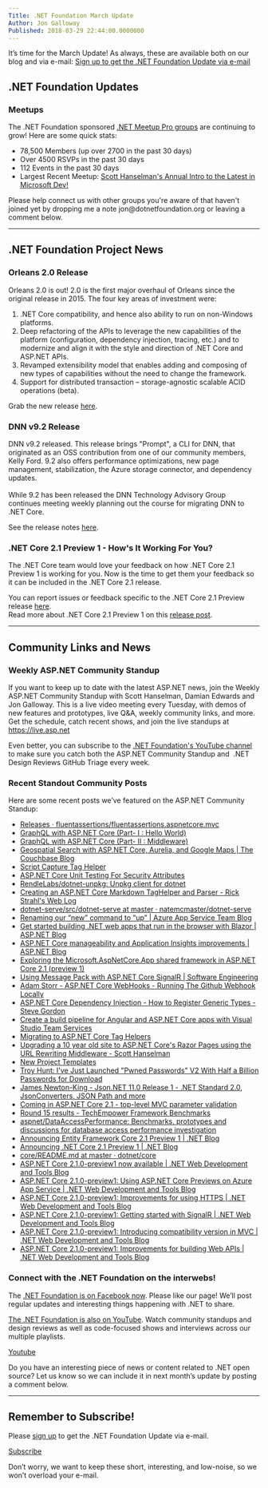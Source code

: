 ```yaml
---
Title: .NET Foundation March Update
Author: Jon Galloway
Published: 2018-03-29 22:44:00.0000000
---
```

<p>It’s time for the March Update! As always, these are available both on our blog and via e-mail: <a href="http://eepurl.com/dhL_qb">Sign up to get the .NET Foundation Update via e-mail</a></p>

<h2>.NET Foundation Updates</h2>

<h3>Meetups</h3>

<p>The .NET Foundation sponsored <a href="https://www.meetup.com/pro/dotnet">.NET Meetup Pro groups</a> are continuing to grow! Here are some quick stats:</p>

<ul>
<li>78,500 Members (up over 2700 in the past 30 days)</li>
<li>Over 4500 RSVPs in the past 30 days</li>
<li>112 Events in the past 30 days</li>
<li>Largest Recent Meetup:&nbsp;<a href="https://www.meetup.com/PADNUG/events/238627373/">Scott Hanselman's Annual Intro to the Latest in Microsoft Dev!</a></li>
</ul>

<p>Please help connect us with other groups you're aware of that haven't joined yet by dropping me a note <a>jon@dotnetfoundation.org</a> or leaving a comment below.​</p>

<hr />
<h2>.NET Foundation Project News</h2>

<h3>Orleans 2.0 Release</h3>

<p>Orleans 2.0 is out!&nbsp;2.0 is the first major overhaul of Orleans since the original release in 2015. The four key areas of investment were:</p>

<ol>
<li>.NET Core compatibility, and hence also ability to run on non-Windows platforms.</li>
<li>Deep refactoring of the APIs to leverage the new capabilities of the platform (configuration, dependency injection, tracing, etc.) and to modernize and align it with the style and direction of .NET Core and ASP.NET APIs.</li>
<li>Revamped extensibility model that enables adding and composing of new types of capabilities without the need to change the framework.</li>
<li>Support for distributed transaction – storage-agnostic scalable ACID operations (beta).</li>
</ol>

<p>Grab the new release <a href="https://github.com/dotnet/orleans/releases/tag/v2.0.0">here</a>.</p>

<h3>DNN v9.2 Release</h3>

<p>DNN v9.2 released. This release brings "Prompt", a CLI for DNN, that originated as an OSS contribution from one of our community members, Kelly Ford. 9.2 also offers performance optimizations, new page management, stabilization, the Azure storage connector, and dependency updates.<br />
<br />
While 9.2 has been released the DNN Technology Advisory Group continues meeting weekly planning out the course for migrating DNN to .NET Core.</p>

<p>See the release notes <a href="http://www.dnnsoftware.com/community-blog/cid/155509/dnn-platform-and-evoq-92-release-notes">here</a>.</p>

<h3>.NET Core 2.1 Preview 1 - How's It Working For You?</h3>

<p>The .NET Core team would love your feedback on how .NET Core 2.1 Preview 1 is working for you. Now is the time to get them your feedback so it can be included in the .NET Core 2.1 release.</p>

<p>You can report issues or feedback specific to the .NET Core 2.1 Preview release&nbsp;<a href="https://github.com/dotnet/core/issues/1297">here</a>.&nbsp;&nbsp;<br />
Read more about .NET Core 2.1 Preview 1 on this&nbsp;<a href="https://blogs.msdn.microsoft.com/dotnet/2018/02/27/announcing-net-core-2-1-preview-1/">release post</a>.</p>

<p></p>

<p></p>

<hr />
<h2>Community Links and News</h2>

<h3>Weekly ASP.NET Community Standup</h3>

<p>If you want to keep up to date with the latest ASP.NET news, join the Weekly ASP.NET Community Standup with Scott Hanselman, Damian Edwards and Jon Galloway. This is a live video meeting every Tuesday, with demos of new features and prototypes, live Q&amp;A, weekly community links, and more. Get the schedule, catch recent shows, and join the live standups at <a href="https://live.asp.net">https://live.asp.net</a></p>

<p>Even better, you can subscribe to the <a href="https://www.youtube.com/channel/UCiaZbznpWV1o-KLxj8zqR6A/playlists">.NET Foundation's YouTube channel</a> to make sure you catch both the ASP.NET Community Standup and&nbsp; .NET Design Reviews GitHub Triage every week.</p>

<h3></h3>

<h3>Recent Standout Community Posts</h3>

<p>Here are some recent posts we’ve featured on the ASP.NET Community Standup:</p>

<ul>
<li><a href="https://github.com/fluentassertions/fluentassertions.aspnetcore.mvc/releases">Releases · fluentassertions/fluentassertions.aspnetcore.mvc </a></li>
<li><a href="http://fiyazhasan.me/graphql-with-asp-net-core/">GraphQL with ASP.NET Core (Part- I : Hello World) </a></li>
<li><a href="chrome-extension://klbibkeccnjlkjkiokjodocebajanakg/suspended.html#ttl=GraphQL%20with%20ASP.NET%20Core%20(Part-%20II%20%3A%20Middleware)&amp;uri=http://fiyazhasan.me/graphql-with-asp-net-core-part-ii-middleware/">GraphQL with ASP.NET Core (Part- II : Middleware) </a></li>
<li><a href="https://blog.couchbase.com/geospatial-aspnet-aurelia-google-maps/">Geospatial Search with ASP.NET Core, Aurelia, and Google Maps | The Couchbase Blog </a></li>
<li><a href="https://berserkerdotnet.github.io/blog/script-capture-tag-helper/">Script Capture Tag Helper </a></li>
<li><a href="https://davidpine.net/blog/asp-net-core-security-unit-testing/">ASP.NET Core Unit Testing For Security Attributes </a></li>
<li><a href="https://github.com/RendleLabs/dotnet-unpkg#dotnet-unpkg">RendleLabs/dotnet-unpkg: Unpkg client for dotnet </a></li>
<li><a href="https://weblog.west-wind.com/posts/2018/Mar/23/Creating-an-ASPNET-Core-Markdown-TagHelper-and-Parser">Creating an ASP.NET Core Markdown TagHelper and Parser - Rick Strahl's Web Log </a></li>
<li><a href="https://github.com/natemcmaster/dotnet-serve/tree/master/src/dotnet-serve">dotnet-serve/src/dotnet-serve at master · natemcmaster/dotnet-serve </a></li>
<li><a href="https://blogs.msdn.microsoft.com/appserviceteam/2018/03/22/renaming-our-new-command-to-up/?WT.mc_id=announcement-twitter-shboyer">Renaming our “new” command to “up” | Azure App Service Team Blog </a></li>
<li><a href="https://blogs.msdn.microsoft.com/webdev/2018/03/22/get-started-building-net-web-apps-in-the-browser-with-blazor/">Get started building .NET web apps that run in the browser with Blazor | ASP.NET Blog </a></li>
<li><a href="https://blogs.msdn.microsoft.com/webdev/2018/03/22/asp-net-core-manageability-and-application-insights-improvements/">ASP.NET Core manageability and Application Insights improvements | ASP.NET Blog </a></li>
<li><a href="https://andrewlock.net/exploring-the-microsoft-aspnetcore-app-shared-framework-in-asp-net-core-2-1-preview-1/">Exploring the Microsoft.AspNetCore.App shared framework in ASP.NET Core 2.1 (preview 1) </a></li>
<li><a href="https://damienbod.com/2018/03/19/using-message-pack-with-asp-net-core-signalr/">Using Message Pack with ASP.NET Core SignalR | Software Engineering </a></li>
<li><a href="https://adamstorr.azurewebsites.net/blog/aspnetcore-webhooks-running-the-github-webhook">Adam Storr - ASP.NET Core WebHooks - Running The Github Webhook Locally </a></li>
<li><a href="https://www.stevejgordon.co.uk/asp-net-core-dependency-injection-how-to-register-generic-types">ASP.NET Core Dependency Injection - How to Register Generic Types - Steve Gordon </a></li>
<li><a href="https://offering.solutions/blog/articles/2018/03/08/create-build-pipeline-for-angular-and-aspnetcore-app-with-visual-studio-team-services/">Create a build pipeline for Angular and ASP.NET Core apps with Visual Studio Team Services </a></li>
<li><a href="https://www.telerik.com/blogs/migrating-to-asp-dotnet-core-tag-helpers">Migrating to ASP.NET Core Tag Helpers </a></li>
<li><a href="https://www.hanselman.com/blog/UpgradingA10YearOldSiteToASPNETCoresRazorPagesUsingTheURLRewritingMiddleware.aspx">Upgrading a 10 year old site to ASP.NET Core's Razor Pages using the URL Rewriting Middleware - Scott Hanselman </a></li>
<li><a href="http://piranhacms.org/blog/new-project-templates">New Project Templates </a></li>
<li><a href="https://www.troyhunt.com/ive-just-launched-pwned-passwords-version-2/">Troy Hunt: I've Just Launched "Pwned Passwords" V2 With Half a Billion Passwords for Download </a></li>
<li><a href="http://james.newtonking.com/archive/2018/02/22/json-net-11-0-release-1-net-standard-2-0-jsonconverters-json-path-and-more">James Newton-King - Json.NET 11.0 Release 1 - .NET Standard 2.0, JsonConverters, JSON Path and more </a></li>
<li><a href="https://andrewlock.net/coming-in-asp-net-core-2-1-top-level-mvc-parameter-validation/">Coming in ASP.NET Core 2.1 - top-level MVC parameter validation </a></li>
<li><a href="https://www.techempower.com/benchmarks/#section=data-r15&amp;hw=ph&amp;test=fortune">Round 15 results - TechEmpower Framework Benchmarks </a></li>
<li><a href="https://github.com/aspnet/dataAccessPerformance/">aspnet/DataAccessPerformance: Benchmarks, prototypes and discussions for database access performance investigation </a></li>
<li><a href="https://blogs.msdn.microsoft.com/dotnet/2018/02/27/announcing-entity-framework-core-2-1-preview-1/">Announcing Entity Framework Core 2.1 Preview 1 | .NET Blog </a></li>
<li><a href="https://blogs.msdn.microsoft.com/dotnet/2018/02/27/announcing-net-core-2-1-preview-1/">Announcing .NET Core 2.1 Preview 1 | .NET Blog </a></li>
<li><a href="https://github.com/dotnet/core/blob/master/samples/dotnetsay/README.md">core/README.md at master · dotnet/core </a></li>
<li><a href="https://blogs.msdn.microsoft.com/webdev/2018/02/27/asp-net-core-2-1-0-preview1-now-available/">ASP.NET Core 2.1.0-preview1 now available | .NET Web Development and Tools Blog </a></li>
<li><a href="https://blogs.msdn.microsoft.com/webdev/2018/02/27/asp-net-core-2-1-0-preview1-using-asp-net-core-previews-on-azure-app-service/">ASP.NET Core 2.1.0-preview1: Using ASP.NET Core Previews on Azure App Service | .NET Web Development and Tools Blog </a></li>
<li><a href="https://blogs.msdn.microsoft.com/webdev/2018/02/27/asp-net-core-2-1-https-improvements/">ASP.NET Core 2.1.0-preview1: Improvements for using HTTPS | .NET Web Development and Tools Blog </a></li>
<li><a href="https://blogs.msdn.microsoft.com/webdev/2018/02/27/asp-net-core-2-1-0-preview1-getting-started-with-signalr/">ASP.NET Core 2.1.0-preview1: Getting started with SignalR | .NET Web Development and Tools Blog </a></li>
<li><a href="https://blogs.msdn.microsoft.com/webdev/2018/02/27/introducing-compatibility-version-in-mvc/">ASP.NET Core 2.1.0-preview1: Introducing compatibility version in MVC | .NET Web Development and Tools Blog </a></li>
<li><a href="https://blogs.msdn.microsoft.com/webdev/2018/02/27/asp-net-core-2-1-web-apis/">ASP.NET Core 2.1.0-preview1: Improvements for building Web APIs | .NET Web Development and Tools Blog </a></li>
</ul>

<h3>Connect with the .NET Foundation on the interwebs!</h3>

<ul>
</ul>

<p>The <a href="https://www.facebook.com/dotnetfoundation/">.NET Foundation is on Facebook now</a>. Please like our page! We’ll post regular updates and interesting things happening with .NET to share.</p>

<p><a href="https://www.youtube.com/NETFoundation">The .NET Foundation is also on YouTube</a>. Watch community standups and design reviews as well as code-focused shows and interviews across our multiple playlists.</p>

<p><a href="https://www.youtube.com/NETFoundation">Youtube</a></p>

<p>Do you have an interesting piece of news or content related to .NET open source? Let us know so we can include it in next month’s update by posting a comment below.</p>

<hr />
<h2>Remember to Subscribe!</h2>

<p>Please <a href="http://eepurl.com/dhL_qb">sign up</a> to get the .NET Foundation Update via e-mail.</p>

<p><a href="http://eepurl.com/dhL_qb">Subscribe</a></p>

<p>Don’t worry, we want to keep these short, interesting, and low-noise, so we won’t overload your e-mail.</p>
